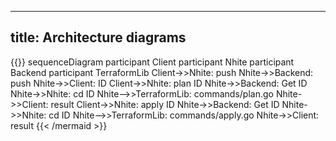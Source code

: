 
---
title: Architecture diagrams
---



{{<mermaid>}}
sequenceDiagram
    participant Client
    participant Nhite
    participant Backend
    participant TerraformLib
    Client->>Nhite: push
    Nhite->>Backend: push
    Nhite->>Client: ID
    Client->>Nhite: plan ID
    Nhite->>Backend: Get ID
    Nhite->>Nhite: cd ID
    Nhite-->>TerraformLib: commands/plan.go
    Nhite->>Client: result
    Client->>Nhite: apply ID
    Nhite->>Backend: Get ID
    Nhite->>Nhite: cd ID
    Nhite-->>TerraformLib: commands/apply.go
    Nhite->>Client: result
{{< /mermaid >}}
